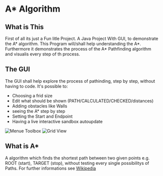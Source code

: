 # A* Algorithm
## What is This
First of all its just a Fun litle Project.
A Java Project With GUI, to demonstrate the A* algorithm.
This Program will/shall help understanding the A*.
Furthermore it demonstrates the process of the A* Pathfinding algorithm and visualis every step of th process.

## The GUI
The GUI shall help explore the process of pathinding, step by step, without having to code.
It's possible to:
* Choosing a frid size
* Edit what should be shown (PATH/CALCULATED/CHECKED/distances)
* Adding obstacles like Walls
* seeing the A* step by step
* Setting the Start and Endpoint
* Having a live interactive sandbox autoupdate

![Menue Toolbox](https://drive.google.com/uc?export=view&id=1kFxfYO0PVgBID6yH7tKY73XRzJTQTg-a)
![Grid View](https://drive.google.com/uc?export=view&id=1F3kZiYn8IH4kmCxIq7w0RBHuycjCWtu7)

## What is A*
A algorithm which finds the shortest path between two given points e.g. ROOT (start),
TARGET (stop), without testing every single possibilitys of Paths. 
For further informations see [Wikipedia](https://en.wikipedia.org/wiki/A*_search_algorithm)  


